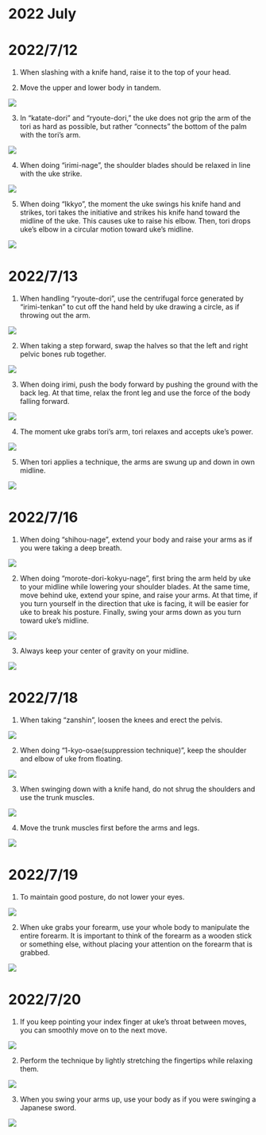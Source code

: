 # 2022 July

# 2022/7/12
1. When slashing with a knife hand, raise it to the top of your head.


2. Move the upper and lower body in tandem.

![](https://github.com/yutaimai1126/shiteiworld/blob/main/docs/img/my_daily_practice/2022_7/2022_7_12/2.jpg)


3. In “katate-dori” and “ryoute-dori,” the uke does not grip the arm of the tori as hard as possible, but rather “connects” the bottom of the palm with the tori’s arm.

![](https://github.com/yutaimai1126/shiteiworld/blob/main/docs/img/my_daily_practice/2022_7/2022_7_12/3.jpg)


4. When doing “irimi-nage”, the shoulder blades should be relaxed in line with the uke strike.

![](https://github.com/yutaimai1126/shiteiworld/blob/main/docs/img/my_daily_practice/2022_7/2022_7_12/4.jpg)

5. When doing “Ikkyo”, the moment the uke swings his knife hand and strikes, tori takes the initiative and strikes his knife hand toward the midline of the uke.  This causes uke to raise his elbow. Then, tori drops uke’s elbow in a circular motion toward uke’s midline.

![](https://github.com/yutaimai1126/shiteiworld/blob/main/docs/img/my_daily_practice/2022_7/2022_7_12/5.jpg)

# 2022/7/13
1. When handling “ryoute-dori”, use the centrifugal force generated by “irimi-tenkan” to cut off the hand held by uke drawing a circle, as if throwing out the arm.

![](https://github.com/yutaimai1126/shiteiworld/blob/main/docs/img/my_daily_practice/2022_7/2022_7_13/1.jpg)

2. When taking a step forward, swap the halves so that the left and right pelvic bones rub together.

![](https://github.com/yutaimai1126/shiteiworld/blob/main/docs/img/my_daily_practice/2022_7/2022_7_13/2.jpg)

3. When doing irimi, push the body forward by pushing the ground with the back leg. At that time, relax the front leg and use the force of the body falling forward.

![](https://github.com/yutaimai1126/shiteiworld/blob/main/docs/img/my_daily_practice/2022_7/2022_7_13/3.jpg)

4. The moment uke grabs tori’s arm, tori relaxes and accepts uke’s power.

![](https://github.com/yutaimai1126/shiteiworld/blob/main/docs/img/my_daily_practice/2022_7/2022_7_13/4.jpg)

5. When tori applies a technique, the arms are swung up and down in own midline.

![](https://github.com/yutaimai1126/shiteiworld/blob/main/docs/img/my_daily_practice/2022_7/2022_7_13/5.jpg)

# 2022/7/16
1. When doing “shihou-nage”, extend your body and raise your arms as if you were taking a deep breath.

![](https://github.com/yutaimai1126/shiteiworld/blob/main/docs/img/my_daily_practice/2022_7/2022_7_16/1.jpg)

2. When doing “morote-dori-kokyu-nage”, first bring the arm held by uke to your midline while lowering your shoulder blades. At the same time, move behind uke, extend your spine, and raise your arms.  At that time, if you turn yourself in the direction that uke is facing, it will be easier for uke to break his posture.  Finally, swing your arms down as you turn toward uke’s midline.

![](https://github.com/yutaimai1126/shiteiworld/blob/main/docs/img/my_daily_practice/2022_7/2022_7_16/2.jpg)

3. Always keep your center of gravity on your midline.

![](https://github.com/yutaimai1126/shiteiworld/blob/main/docs/img/my_daily_practice/2022_7/2022_7_16/3.jpg)

# 2022/7/18
1. When taking “zanshin”, loosen the knees and erect the pelvis.

![](https://github.com/yutaimai1126/shiteiworld/blob/main/docs/img/my_daily_practice/2022_7/2022_7_18/1.jpg)

2. When doing “1-kyo-osae(suppression technique)”, keep the shoulder and elbow of uke from floating.

![](https://github.com/yutaimai1126/shiteiworld/blob/main/docs/img/my_daily_practice/2022_7/2022_7_18/2.jpg)

3. When swinging down with a knife hand, do not shrug the shoulders and use the trunk muscles.

![](https://github.com/yutaimai1126/shiteiworld/blob/main/docs/img/my_daily_practice/2022_7/2022_7_18/3.jpg)

4. Move the trunk muscles first before the arms and legs.

![](https://github.com/yutaimai1126/shiteiworld/blob/main/docs/img/my_daily_practice/2022_7/2022_7_18/4.jpg)

# 2022/7/19
1. To maintain good posture, do not lower your eyes.

![](https://github.com/yutaimai1126/shiteiworld/blob/main/docs/img/my_daily_practice/2022_7/2022_7_19/1.jpg)

2. When uke grabs your forearm, use your whole body to manipulate the entire forearm. It is important to think of the forearm as a wooden stick or something else, without placing your attention on the forearm that is grabbed.

![](https://github.com/yutaimai1126/shiteiworld/blob/main/docs/img/my_daily_practice/2022_7/2022_7_19/2.jpg)

# 2022/7/20
1. If you keep pointing your index finger at uke’s throat between moves, you can smoothly move on to the next move.

![](https://github.com/yutaimai1126/shiteiworld/blob/main/docs/img/my_daily_practice/2022_7/2022_7_20/1.jpg)

2. Perform the technique by lightly stretching the fingertips while relaxing them.

![](https://github.com/yutaimai1126/shiteiworld/blob/main/docs/img/my_daily_practice/2022_7/2022_7_20/2.jpg)

3. When you swing your arms up, use your body as if you were swinging a Japanese sword.

![](https://github.com/yutaimai1126/shiteiworld/blob/main/docs/img/my_daily_practice/2022_7/2022_7_20/3.jpg)